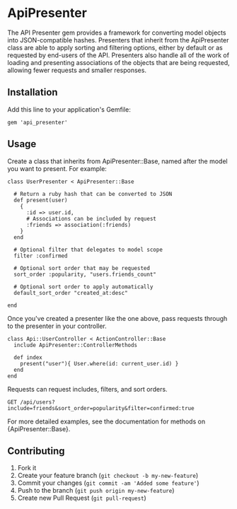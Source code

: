 # ApiPresenter

The API Presenter gem provides a framework for converting model objects into JSON-compatible hashes. Presenters that inherit from the ApiPresenter class are able to apply sorting and filtering options, either by default or as requested by end-users of the API. Presenters also handle all of the work of loading and presenting associations of the objects that are being requested, allowing fewer requests and smaller responses.

## Installation

Add this line to your application's Gemfile:

    gem 'api_presenter'

## Usage

Create a class that inherits from ApiPresenter::Base, named after the model you want to present. For example:

    class UserPresenter < ApiPresenter::Base

      # Return a ruby hash that can be converted to JSON
      def present(user)
        {
          :id => user.id,
          # Associations can be included by request
          :friends => association(:friends)
        }
      end

      # Optional filter that delegates to model scope
      filter :confirmed

      # Optional sort order that may be requested
      sort_order :popularity, "users.friends_count"

      # Optional sort order to apply automatically
      default_sort_order "created_at:desc"

    end

Once you've created a presenter like the one above, pass requests through to the presenter in your controller.

    class Api::UserController < ActionController::Base
      include ApiPresenter::ControllerMethods

      def index
        present("user"){ User.where(id: current_user.id) }
      end
    end

Requests can request includes, filters, and sort orders.

    GET /api/users?include=friends&sort_order=popularity&filter=confirmed:true

For more detailed examples, see the documentation for methods on {ApiPresenter::Base}.

## Contributing

1. Fork it
2. Create your feature branch (`git checkout -b my-new-feature`)
3. Commit your changes (`git commit -am 'Added some feature'`)
4. Push to the branch (`git push origin my-new-feature`)
5. Create new Pull Request (`git pull-request`)

